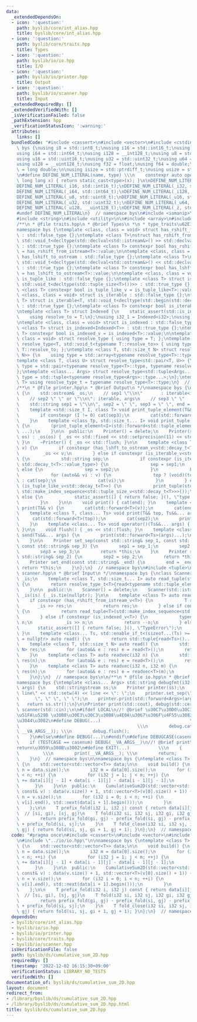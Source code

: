 ```yaml
---
data:
  _extendedDependsOn:
  - icon: ':question:'
    path: byslib/core/int_alias.hpp
    title: byslib/core/int_alias.hpp
  - icon: ':question:'
    path: byslib/core/traits.hpp
    title: Types
  - icon: ':question:'
    path: byslib/io/io.hpp
    title: I/O
  - icon: ':question:'
    path: byslib/io/printer.hpp
    title: Output
  - icon: ':question:'
    path: byslib/io/scanner.hpp
    title: Input
  _extendedRequiredBy: []
  _extendedVerifiedWith: []
  _isVerificationFailed: false
  _pathExtension: hpp
  _verificationStatusIcon: ':warning:'
  attributes:
    links: []
  bundledCode: "#include <cassert>\n#include <vector>\n#include <cstdint>\nnamespace\
    \ bys {\nusing i8 = std::int8_t;\nusing i16 = std::int16_t;\nusing i32 = std::int32_t;\n\
    using i64 = std::int64_t;\nusing i128 = __int128_t;\nusing u8 = std::uint8_t;\n\
    using u16 = std::uint16_t;\nusing u32 = std::uint32_t;\nusing u64 = std::uint64_t;\n\
    using u128 = __uint128_t;\nusing f32 = float;\nusing f64 = double;\nusing f128\
    \ = long double;\n\nusing isize = std::ptrdiff_t;\nusing usize = std::size_t;\n\
    \n#define DEFINE_NUM_LITERAL(name, type) \\\n    constexpr auto operator\"\" name(unsigned\
    \ long long x) { return static_cast<type>(x); }\n\nDEFINE_NUM_LITERAL(_i8, std::int8_t);\n\
    DEFINE_NUM_LITERAL(_i16, std::int16_t);\nDEFINE_NUM_LITERAL(_i32, std::int32_t);\n\
    DEFINE_NUM_LITERAL(_i64, std::int64_t);\nDEFINE_NUM_LITERAL(_i128, __int128_t);\n\
    DEFINE_NUM_LITERAL(_u8, std::uint8_t);\nDEFINE_NUM_LITERAL(_u16, std::uint16_t);\n\
    DEFINE_NUM_LITERAL(_u32, std::uint32_t);\nDEFINE_NUM_LITERAL(_u64, std::uint64_t);\n\
    DEFINE_NUM_LITERAL(_u128, __uint128_t);\nDEFINE_NUM_LITERAL(_z, std::size_t);\n\
    #undef DEFINE_NUM_LITERAL\n}  // namespace bys\n#include <iomanip>\n#include <iostream>\n\
    #include <string>\n#include <utility>\n\n#include <array>\n#include <type_traits>\n\
    /**\n * @file traits.hpp\n * @brief Types\n *\n * type_traits\u62E1\u5F35\n */\n\
    namespace bys {\ntemplate <class, class = void> struct has_rshift_from_istream\
    \ : std::false_type {};\ntemplate <class T>\nstruct has_rshift_from_istream<T,\
    \ std::void_t<decltype(std::declval<std::istream&>() >> std::declval<T&>())>>\
    \ : std::true_type {};\ntemplate <class T> constexpr bool has_rshift_from_istream_v\
    \ = has_rshift_from_istream<T>::value;\n\ntemplate <class, class = void> struct\
    \ has_lshift_to_ostream : std::false_type {};\ntemplate <class T>\nstruct has_lshift_to_ostream<T,\
    \ std::void_t<decltype(std::declval<std::ostream&>() << std::declval<T&>())>>\
    \ : std::true_type {};\ntemplate <class T> constexpr bool has_lshft_to_ostream_v\
    \ = has_lshift_to_ostream<T>::value;\n\ntemplate <class, class = void> struct\
    \ is_tuple_like : std::false_type {};\ntemplate <class T> struct is_tuple_like<T,\
    \ std::void_t<decltype(std::tuple_size<T>())>> : std::true_type {};\ntemplate\
    \ <class T> constexpr bool is_tuple_like_v = is_tuple_like<T>::value;\n\ntemplate\
    \ <class, class = void> struct is_iterable : std::false_type {};\ntemplate <class\
    \ T> struct is_iterable<T, std::void_t<decltype(std::begin(std::declval<T>()))>>\
    \ : std::true_type {};\ntemplate <class T> constexpr bool is_iterable_v = is_iterable<T>::value;\n\
    \ntemplate <class T> struct Indexed {\n    static_assert(std::is_integral_v<T>);\n\
    \    using resolve_to = T;\n};\nusing i32_1 = Indexed<i32>;\nusing i64_1 = Indexed<i64>;\n\
    \ntemplate <class, class = void> struct is_indexed : std::false_type {};\ntemplate\
    \ <class T> struct is_indexed<Indexed<T>> : std::true_type {};\ntemplate <class\
    \ T> constexpr bool is_indexed_v = is_indexed<T>::value;\n\ntemplate <class T,\
    \ class = void> struct resolve_type { using type = T; };\ntemplate <class T> struct\
    \ resolve_type<T, std::void_t<typename T::resolve_to>> { using type = typename\
    \ T::resolve_to; };\ntemplate <class T, std::size_t N> struct resolve_type<std::array<T,\
    \ N>> {\n    using type = std::array<typename resolve_type<T>::type, N>;\n};\n\
    template <class T, class U> struct resolve_type<std::pair<T, U>> {\n    using\
    \ type = std::pair<typename resolve_type<T>::type, typename resolve_type<U>::type>;\n\
    };\ntemplate <class... Args> struct resolve_type<std::tuple<Args...>> {\n    using\
    \ type = std::tuple<typename resolve_type<Args>::type...>;\n};\ntemplate <class\
    \ T> using resolve_type_t = typename resolve_type<T>::type;\n}  // namespace bys\n\
    /**\n * @file printer.hpp\n * @brief Output\n */\nnamespace bys {\nclass Printer\
    \ {\n    std::ostream& _os;\n    // sep1 \"\\n\"       : iterable<iterable>\n\
    \    // sep2 \" \" or \"\\n\": iterable, args\n    // sep3 \" \"        : tuple_like\n\
    \    std::string sep1 = \"\\n\", sep2 = \" \", sep3 = \" \", end = \"\\n\";\n\n\
    \    template <std::size_t I, class T> void print_tuple_element(T&& elem) {\n\
    \        if constexpr (I != 0) cat(sep3);\n        cat(std::forward<T>(elem));\n\
    \    }\n    template <class Tp, std::size_t... I> void print_tuple(Tp&& tp, std::index_sequence<I...>)\
    \ {\n        (print_tuple_element<I>(std::forward<std::tuple_element_t<I, std::decay_t<Tp>>>(std::get<I>(tp))),\
    \ ...);\n    }\n\n  public:\n    Printer() = delete;\n    Printer(std::ostream&\
    \ os) : _os(os) { _os << std::fixed << std::setprecision(11) << std::boolalpha;\
    \ }\n    ~Printer() { _os << std::flush; }\n\n    template <class T> void cat(T&&\
    \ v) {\n        if constexpr (has_lshft_to_ostream_v<std::decay_t<T>>) {\n   \
    \         _os << v;\n        } else if constexpr (is_iterable_v<std::decay_t<T>>)\
    \ {\n            std::string sep;\n            if constexpr (is_iterable_v<typename\
    \ std::decay_t<T>::value_type>) {\n                sep = sep1;\n            }\
    \ else {\n                sep = sep2;\n            }\n            bool top = true;\n\
    \            for (auto&& vi : v) {\n                top ? (void)(top = false)\
    \ : cat(sep);\n                cat(vi);\n            }\n        } else if constexpr\
    \ (is_tuple_like_v<std::decay_t<T>>) {\n            print_tuple(std::forward<T>(v),\
    \ std::make_index_sequence<std::tuple_size_v<std::decay_t<T>>>());\n        }\
    \ else {\n            static_assert([] { return false; }(), \"type error\");\n\
    \        }\n    }\n\n    void print() { cat(end); }\n    template <class T> void\
    \ print(T&& v) {\n        cat(std::forward<T>(v));\n        cat(end);\n    }\n\
    \    template <class T, class... Ts> void print(T&& top, Ts&&... args) {\n   \
    \     cat(std::forward<T>(top));\n        cat(sep2);\n        print(std::forward<Ts>(args)...);\n\
    \    }\n    template <class... Ts> void operator()(Ts&&... args) { print(std::forward<Ts>(args)...);\
    \ }\n\n    void flush() { _os << std::flush; }\n    template <class... Ts> void\
    \ send(Ts&&... args) {\n        print(std::forward<Ts>(args)...);\n        flush();\n\
    \    }\n\n    Printer set_sep(const std::string& sep_1, const std::string& sep_2,\
    \ const std::string& sep_3) {\n        sep1 = sep_1;\n        sep2 = sep_2;\n\
    \        sep3 = sep_3;\n        return *this;\n    }\n    Printer set_sep(const\
    \ std::string& sep_2) {\n        sep2 = sep_2;\n        return *this;\n    }\n\
    \    Printer set_end(const std::string& _end) {\n        end = _end;\n       \
    \ return *this;\n    }\n};\n}  // namespace bys\n#include <tuple>\n\n/**\n * @file\
    \ scanner.hpp\n * @brief Input\n */\nnamespace bys {\nclass Scanner {\n    std::istream&\
    \ _is;\n    template <class T, std::size_t... I> auto read_tuple(std::index_sequence<I...>)\
    \ {\n        return resolve_type_t<T>{read<typename std::tuple_element_t<I, T>>()...};\n\
    \    }\n\n  public:\n    Scanner() = delete;\n    Scanner(std::istream& is) :\
    \ _is(is) { _is.tie(nullptr); }\n\n    template <class T> auto read() {\n    \
    \    if constexpr (has_rshift_from_istream_v<T>) {\n            T res;\n     \
    \       _is >> res;\n            return res;\n        } else if constexpr (is_tuple_like_v<T>)\
    \ {\n            return read_tuple<T>(std::make_index_sequence<std::tuple_size_v<T>>());\n\
    \        } else if constexpr (is_indexed_v<T>) {\n            typename T::resolve_to\
    \ n;\n            _is >> n;\n            return --n;\n        } else {\n     \
    \       static_assert([] { return false; }(), \"TypeError\");\n        }\n   \
    \ }\n    template <class... Ts, std::enable_if_t<(sizeof...(Ts) >= 2), std::nullptr_t>\
    \ = nullptr> auto read() {\n        return std::tuple{read<Ts>()...};\n    }\n\
    \    template <class T, std::size_t N> auto read() {\n        std::array<resolve_type_t<T>,\
    \ N> res;\n        for (auto&& e : res) e = read<T>();\n        return res;\n\
    \    }\n    template <class T> auto readvec(i32 n) {\n        std::vector<resolve_type_t<T>>\
    \ res(n);\n        for (auto&& e : res) e = read<T>();\n        return res;\n\
    \    }\n    template <class T> auto readvec(i32 n, i32 m) {\n        std::vector<std::vector<resolve_type_t<T>>>\
    \ res(n);\n        for (auto&& e : res) e = readvec<T>(m);\n        return res;\n\
    \    }\n};\n}  // namespace bys\n\n/**\n * @file io.hpp\n * @brief I/O\n */\n\
    namespace bys {\ntemplate <class... Args> std::string debugfmt(i32 line, Args&&...\
    \ args) {\n    std::stringstream ss;\n    Printer printer(ss);\n    ss << \"\U0001F4CC\
    \ line\" << std::setw(4) << line << \": \";\n    printer.set_sep(\"\\n       \
    \      \", \" \", \" \");\n    printer.print(std::forward<Args>(args)...);\n \
    \   return ss.str();\n}\n\nPrinter print(std::cout), debug(std::cerr);\nScanner\
    \ scanner(std::cin);\n\n#ifdef LOCAL\n//! @brief \u30C7\u30D0\u30C3\u30B0\u7528\
    \u51FA\u529B \u30B8\u30E3\u30C3\u30B8\u4E0A\u3067\u306F\u4F55\u3082\u3057\u306A\
    \u3044\u3002\n#define DEBUG(...)                                  \\\n    {  \
    \                                             \\\n        debug.cat(debugfmt(__LINE__,\
    \ __VA_ARGS__)); \\\n        debug.flush();                              \\\n\
    \    }\n#else\n#define DEBUG(...)\n#endif\n#define DEBUGCASE(casenum, ...) \\\n\
    \    if (TESTCASE == casenum) DEBUG(__VA_ARGS__)\n//! @brief print\u3057\u3066\
    return\u3059\u308B\u3002\n#define EXIT(...)           \\\n    {              \
    \         \\\n        print(__VA_ARGS__); \\\n        return;             \\\n\
    \    }\n}  // namespace bys\n\nnamespace bys {\ntemplate <class T> class CumulativeSum2D\
    \ {\n    std::vector<std::vector<T>> data;\n\n    void build() {\n        i32\
    \ n = data.size();\n        i32 m = data[0].size();\n        for (i32 i = 1; i\
    \ < n; ++i) {\n            for (i32 j = 1; j < m; ++j) {\n                data[i][j]\
    \ += data[i][j - 1] + data[i - 1][j] - data[i - 1][j - 1];\n            }\n  \
    \      }\n    }\n\n  public:\n    CumulativeSum2D(std::vector<std::vector<T>>\
    \ const& v) : data(v.size() + 1, std::vector<T>(v[0].size() + 1)) {\n        i32\
    \ n = v.size();\n        for (i32 i = 0; i < n; ++i) {\n            std::copy(v[i].begin(),\
    \ v[i].end(), std::next(data[i + 1].begin()));\n        }\n        build();\n\
    \    };\n\n    T prefix_fold(i32 i, i32 j) const { return data[i][j]; }\n\n  \
    \  // [si, gi), [sj, gj)\n    T fold(i32 si, i32 sj, i32 gi, i32 gj) const {\n\
    \        return prefix_fold(gi, gj) - prefix_fold(si, gj) - prefix_fold(gi, sj)\
    \ + prefix_fold(si, sj);\n    }\n    T fold_close(i32 si, i32 sj, i32 gi, i32\
    \ gj) { return fold(si, sj, gi + 1, gj + 1); }\n};\n}  // namespace bys\n"
  code: "#pragma once\n#include <cassert>\n#include <vector>\n#include \"../core/int_alias.hpp\"\
    \n#include \"../io/io.hpp\"\n\nnamespace bys {\ntemplate <class T> class CumulativeSum2D\
    \ {\n    std::vector<std::vector<T>> data;\n\n    void build() {\n        i32\
    \ n = data.size();\n        i32 m = data[0].size();\n        for (i32 i = 1; i\
    \ < n; ++i) {\n            for (i32 j = 1; j < m; ++j) {\n                data[i][j]\
    \ += data[i][j - 1] + data[i - 1][j] - data[i - 1][j - 1];\n            }\n  \
    \      }\n    }\n\n  public:\n    CumulativeSum2D(std::vector<std::vector<T>>\
    \ const& v) : data(v.size() + 1, std::vector<T>(v[0].size() + 1)) {\n        i32\
    \ n = v.size();\n        for (i32 i = 0; i < n; ++i) {\n            std::copy(v[i].begin(),\
    \ v[i].end(), std::next(data[i + 1].begin()));\n        }\n        build();\n\
    \    };\n\n    T prefix_fold(i32 i, i32 j) const { return data[i][j]; }\n\n  \
    \  // [si, gi), [sj, gj)\n    T fold(i32 si, i32 sj, i32 gi, i32 gj) const {\n\
    \        return prefix_fold(gi, gj) - prefix_fold(si, gj) - prefix_fold(gi, sj)\
    \ + prefix_fold(si, sj);\n    }\n    T fold_close(i32 si, i32 sj, i32 gi, i32\
    \ gj) { return fold(si, sj, gi + 1, gj + 1); }\n};\n}  // namespace bys\n"
  dependsOn:
  - byslib/core/int_alias.hpp
  - byslib/io/io.hpp
  - byslib/io/printer.hpp
  - byslib/core/traits.hpp
  - byslib/io/scanner.hpp
  isVerificationFile: false
  path: byslib/ds/cumulative_sum_2D.hpp
  requiredBy: []
  timestamp: '2022-12-02 16:15:30+09:00'
  verificationStatus: LIBRARY_NO_TESTS
  verifiedWith: []
documentation_of: byslib/ds/cumulative_sum_2D.hpp
layout: document
redirect_from:
- /library/byslib/ds/cumulative_sum_2D.hpp
- /library/byslib/ds/cumulative_sum_2D.hpp.html
title: byslib/ds/cumulative_sum_2D.hpp
---
```

